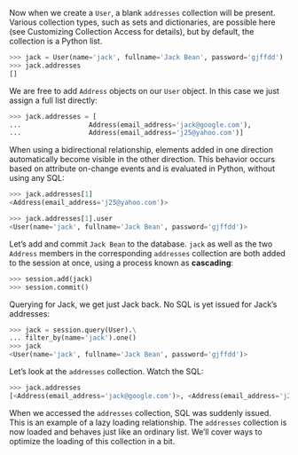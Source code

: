 Now when we create a `User`, a blank `addresses` collection will be present. Various collection types, such as sets and dictionaries, are possible here (see Customizing Collection Access for details), but by default, the collection is a Python list.

```python
>>> jack = User(name='jack', fullname='Jack Bean', password='gjffdd')
>>> jack.addresses
[]
```

We are free to add `Address` objects on our `User` object. In this case we just assign a full list directly:

```python
>>> jack.addresses = [
...                 Address(email_address='jack@google.com'),
...                 Address(email_address='j25@yahoo.com')]
```

When using a bidirectional relationship, elements added in one direction automatically become visible in the other direction. This behavior occurs based on attribute on-change events and is evaluated in Python, without using any SQL:

```python
>>> jack.addresses[1]
<Address(email_address='j25@yahoo.com')>

>>> jack.addresses[1].user
<User(name='jack', fullname='Jack Bean', password='gjffdd')>
```

Let’s add and commit `Jack Bean` to the database. `jack` as well as the two `Address` members in the corresponding `addresses` collection are both added to the session at once, using a process known as **cascading**:

```python
>>> session.add(jack)
>>> session.commit()
```

Querying for Jack, we get just Jack back. No SQL is yet issued for Jack’s addresses:

```python
>>> jack = session.query(User).\
... filter_by(name='jack').one()
>>> jack
<User(name='jack', fullname='Jack Bean', password='gjffdd')>
```

Let’s look at the `addresses` collection. Watch the SQL:

```python
>>> jack.addresses
[<Address(email_address='jack@google.com')>, <Address(email_address='j25@yahoo.com')>]
```

When we accessed the `addresses` collection, SQL was suddenly issued. This is an example of a lazy loading relationship. The `addresses` collection is now loaded and behaves just like an ordinary list. We’ll cover ways to optimize the loading of this collection in a bit.
